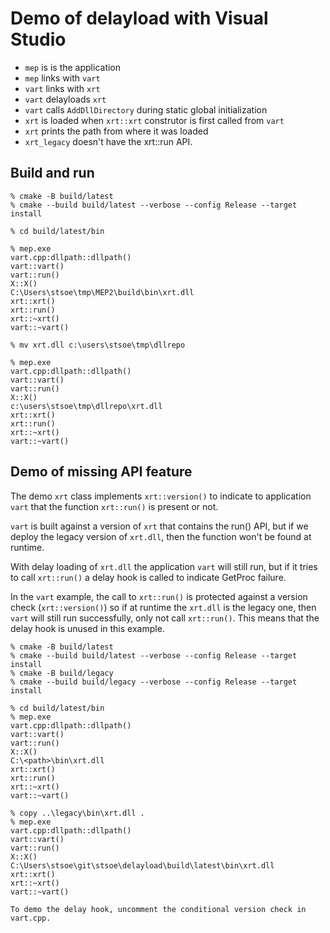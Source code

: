 # Demo of delayload with Visual Studio

- `mep` is is the application
- `mep` links with `vart`
- `vart` links with `xrt`
- `vart` delayloads `xrt`
- `vart` calls `AddDllDirectory` during static global initialization
- `xrt` is loaded when `xrt::xrt` construtor is first called from `vart`
- `xrt` prints the path from where it was loaded
- `xrt_legacy` doesn't have the xrt::run API.

## Build and run
```
% cmake -B build/latest
% cmake --build build/latest --verbose --config Release --target install

% cd build/latest/bin

% mep.exe
vart.cpp:dllpath::dllpath()
vart::vart()
vart::run()
X::X()
C:\Users\stsoe\tmp\MEP2\build\bin\xrt.dll
xrt::xrt()
xrt::run()
xrt::~xrt()
vart::~vart()

% mv xrt.dll c:\users\stsoe\tmp\dllrepo

% mep.exe
vart.cpp:dllpath::dllpath()
vart::vart()
vart::run()
X::X()
c:\users\stsoe\tmp\dllrepo\xrt.dll
xrt::xrt()
xrt::run()
xrt::~xrt()
vart::~vart()
```

## Demo of missing API feature

The demo `xrt` class implements `xrt::version()` to indicate to application `vart` that
the function `xrt::run()` is present or not.

`vart` is built against a version of `xrt` that contains the run() API, but if we deploy
the legacy version of `xrt.dll`, then the function won't be found at runtime.  

With delay loading of `xrt.dll` the application `vart` will still run, but if it tries
to call `xrt::run()` a delay hook is called to indicate GetProc failure.

In the `vart` example, the call to `xrt::run()` is protected against a
version check (`xrt::version()`) so if at runtime the `xrt.dll` is the
legacy one, then `vart` will still run successfully, only not call
`xrt::run()`. This means that the delay hook is unused in this
example.

```
% cmake -B build/latest
% cmake --build build/latest --verbose --config Release --target install
% cmake -B build/legacy
% cmake --build build/legacy --verbose --config Release --target install

% cd build/latest/bin
% mep.exe
vart.cpp:dllpath::dllpath()
vart::vart()
vart::run()
X::X()
C:\<path>\bin\xrt.dll
xrt::xrt()
xrt::run()
xrt::~xrt()
vart::~vart()

% copy ..\legacy\bin\xrt.dll .
% mep.exe
vart.cpp:dllpath::dllpath()
vart::vart()
vart::run()
X::X()
C:\Users\stsoe\git\stsoe\delayload\build\latest\bin\xrt.dll
xrt::xrt()
xrt::~xrt()
vart::~vart()

To demo the delay hook, uncomment the conditional version check in vart.cpp.
```

